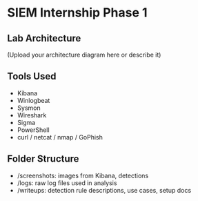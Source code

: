﻿# SIEM Internship Phase 1

## Lab Architecture
(Upload your architecture diagram here or describe it)

## Tools Used
- Kibana
- Winlogbeat
- Sysmon
- Wireshark
- Sigma
- PowerShell
- curl / netcat / nmap / GoPhish

## Folder Structure
- /screenshots: images from Kibana, detections
- /logs: raw log files used in analysis
- /writeups: detection rule descriptions, use cases, setup docs

